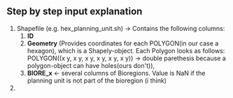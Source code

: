 ## Step by step input explanation

1. Shapefile (e.g. hex_planning_unit.sh) -> Contains the following columns:  
    1. **ID**
    2. **Geometry** (Provides coordinates for each POLYGON(in our case a hexagon), which is a Shapely-object. Each Polygon looks as follows: POLYGON((x y, x y, x y, x y, x y, x y)) -> double parethesis because a polygon-object can have holes(ours don't)), 
    3. **BIORE_x** <- several columns of Bioregions. Value is NaN if the planning unit is not part of the bioregion (i think)
2. 